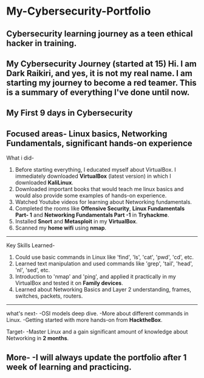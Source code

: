 # My-Cybersecurity-Portfolio
Cybersecurity learning journey as a teen ethical hacker in training.
-----

My Cybersecurity Journey (started at 15)
Hi. I am Dark Raikiri, and yes, it is not my real name. I am starting my journey to become a red teamer. This is a summary of everything I've done until now. 
-----
**My First 9 days in Cybersecurity**
-----


Focused areas- Linux basics, Networking Fundamentals, significant hands-on experience
-----

What i did-
1) Before starting everything, I educated myself about VirtualBox. I immediately downloaded **VirtualBox** (latest version) in which I downloaded **KaliLinux**.
2) Downloaded important books that would teach me linux basics and would also provide some examples of hands-on experience.
3) Watched Youtube videos for learning about Networking fundamentals. 
4) Completed the rooms like **Offensive Security**, **Linux Fundamentals Part- 1** and **Networking Fundamentals Part -1** in **Tryhackme**.
5) Installed **Snort** and **Metasploit** in my **VirtualBox**. 
6) Scanned my **home wifi** using **nmap**.
-----

Key Skills Learned-
1) Could use basic commands in Linux like 'find', 'ls', 'cat', 'pwd', 'cd', etc.
2) Learned text manipulation and used commands like 'grep', 'tail', 'head', 'nl', 'sed', etc.
3) Introduction to 'nmap' and 'ping', and applied it practically in my VirtualBox and tested it on **Family devices**.
4) Learned about Networking Basics and Layer 2 understanding, frames, switches, packets, routers.
-----

what's next- 
-OSI models deep dive.
-More about different commands in Linux.
-Getting started with more hands-on from **HacktheBox**.

Target-
-Master Linux and a gain significant amount of knowledge about Networking in **2 months**. 

More- 
-I will always update the portfolio after **1 week** of learning and practicing. 
-----
